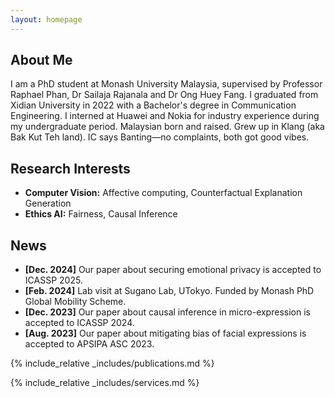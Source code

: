 ```yaml
---
layout: homepage
---
```


## About Me

I am a PhD student at Monash University Malaysia, supervised by Professor Raphael Phan, Dr Sailaja Rajanala and Dr Ong Huey Fang. I graduated from Xidian University in 2022 with a Bachelor's degree in Communication Engineering. I interned at Huawei and Nokia for industry experience during my undergraduate period. Malaysian born and raised. Grew up in Klang (aka Bak Kut Teh land). IC says Banting—no complaints, both got good vibes.

## Research Interests

- **Computer Vision:** Affective computing, Counterfactual Explanation Generation
- **Ethics AI:** Fairness, Causal Inference

## News

- **[Dec. 2024]** Our paper about securing emotional privacy is accepted to ICASSP 2025.
- **[Feb. 2024]** Lab visit at Sugano Lab, UTokyo. Funded by Monash PhD Global Mobility Scheme.
- **[Dec. 2023]** Our paper about causal inference in micro-expression is accepted to ICASSP 2024.
- **[Aug. 2023]** Our paper about mitigating bias of facial expressions is accepted to APSIPA ASC 2023.

{% include_relative _includes/publications.md %}

{% include_relative _includes/services.md %}
